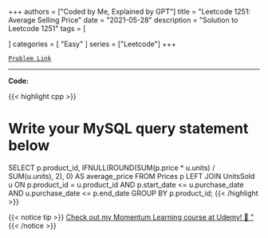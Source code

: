 
+++
authors = ["Coded by Me, Explained by GPT"]
title = "Leetcode 1251: Average Selling Price"
date = "2021-05-28"
description = "Solution to Leetcode 1251"
tags = [
    
]
categories = [
    "Easy"
]
series = ["Leetcode"]
+++



[`Problem Link`](https://leetcode.com/problems/average-selling-price/description/)

---

**Code:**

{{< highlight cpp >}}
# Write your MySQL query statement below
SELECT p.product_id, IFNULL(ROUND(SUM(p.price * u.units) / SUM(u.units), 2), 0) AS average_price 
FROM Prices p
LEFT JOIN UnitsSold u
ON p.product_id = u.product_id AND p.start_date <= u.purchase_date AND u.purchase_date <= p.end_date
GROUP BY p.product_id;
{{< /highlight >}}



{{< notice tip >}}
[Check out my Momentum Learning course at Udemy! 🚀 "](https://www.udemy.com/course/blind-75-the-data-structures-and-algorithms-essentials/)
{{< /notice >}}

